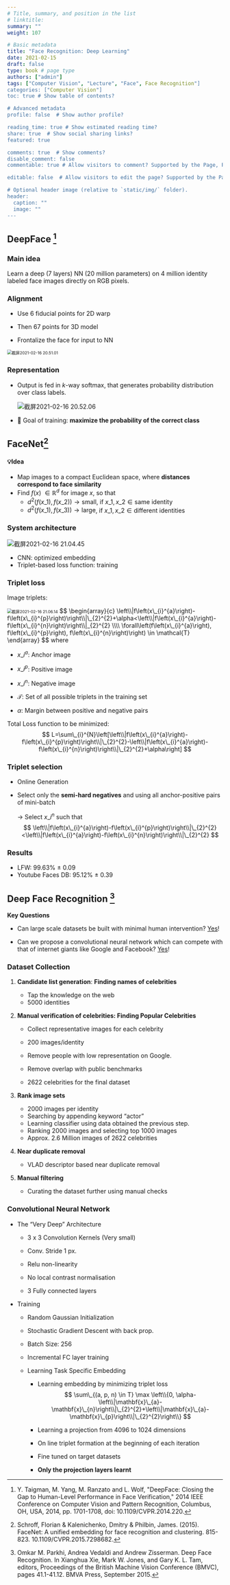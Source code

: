 ```yaml
---
# Title, summary, and position in the list
# linktitle: 
summary: ""
weight: 107

# Basic metadata
title: "Face Recognition: Deep Learning"
date: 2021-02-15
draft: false
type: book # page type
authors: ["admin"]
tags: ["Computer Vision", "Lecture", "Face", Face Recognition"]
categories: ["Computer Vision"]
toc: true # Show table of contents?

# Advanced metadata
profile: false  # Show author profile?

reading_time: true # Show estimated reading time?
share: true  # Show social sharing links?
featured: true

comments: true  # Show comments?
disable_comment: false
commentable: true # Allow visitors to comment? Supported by the Page, Post, and Docs content types.

editable: false  # Allow visitors to edit the page? Supported by the Page, Post, and Docs content types.

# Optional header image (relative to `static/img/` folder).
header:
  caption: ""
  image: ""
---
```


## DeepFace [^1]

### Main idea

Learn a deep (7 layers) NN (20 million parameters) on 4 million identity labeled face images directly on RGB pixels.

### Alignment

- Use 6 fiducial points for 2D warp
- Then 67 points for 3D model

- Frontalize the face for input to NN

<img src="https://raw.githubusercontent.com/EckoTan0804/upic-repo/master/uPic/截屏2021-02-16%2020.51.01.png" alt="截屏2021-02-16 20.51.01" style="zoom:67%;" />

### Representation

- Output is fed in $k$-way softmax, that generates probability distribution over class labels.

  ![截屏2021-02-16 20.52.06](https://raw.githubusercontent.com/EckoTan0804/upic-repo/master/uPic/截屏2021-02-16%2020.52.06.png)

- 🎯 Goal of training: **maximize the probability of the correct class**

## FaceNet[^2]

#### 💡Idea

- Map images to a compact Euclidean space, where **distances correspond to face similarity**
- Find $f(x)\ \in \mathbb{R}^d$ for image $x$, so that
  - $d^2(f(x\_1), f(x\_2)) \rightarrow \text{small}$, if $x\_1, x\_2 \in \text{same identity}$
  - $d^2(f(x\_1), f(x\_3)) \rightarrow \text{large}$, if $x\_1, x\_2 \in \text{different identities}$

### System architecture

![截屏2021-02-16 21.04.45](https://raw.githubusercontent.com/EckoTan0804/upic-repo/master/uPic/截屏2021-02-16%2021.04.45.png)

- CNN: optimized embedding
- Triplet-based loss function: training

### Triplet loss

Image triplets:

<img src="https://raw.githubusercontent.com/EckoTan0804/upic-repo/master/uPic/截屏2021-02-16%2021.06.14.png" alt="截屏2021-02-16 21.06.14" style="zoom:67%;" />
$$
\begin{array}{c}
\left\\|f\left(x\_{i}^{a}\right)-f\left(x\_{i}^{p}\right)\right\\|\_{2}^{2}+\alpha<\left\\|f\left(x\_{i}^{a}\right)-f\left(x\_{i}^{n}\right)\right\\|_{2}^{2} \\\\
\forall\left(f\left(x\_{i}^{a}\right), f\left(x\_{i}^{p}\right), f\left(x\_{i}^{n}\right)\right) \in \mathcal{T}
\end{array}
$$
where

- $x\_i^a$: Anchor image
- $x\_i^p$: Positive image
- $x\_i^n$: Negative image

- $\mathcal{T}$: Set of all possible triplets in the training set
- $\alpha$: Margin between positive and negative pairs

Total Loss function to be minimized:
$$
L=\sum\_{i}^{N}\left[\left\\|f\left(x\_{i}^{a}\right)-f\left(x\_{i}^{p}\right)\right\\|\_{2}^{2}-\left\\|f\left(x\_{i}^{a}\right)-f\left(x\_{i}^{n}\right)\right\\|\_{2}^{2}+\alpha\right]
$$

### Triplet selection

- Online Generation

- Select only the **semi-hard negatives** and using all anchor-positive pairs of mini-batch

  $\rightarrow$ Select $x\_i^n$ such that
  $$
  \left\\|f\left(x\_{i}^{a}\right)-f\left(x\_{i}^{p}\right)\right\\|\_{2}^{2}<\left\\|f\left(x\_{i}^{a}\right)-f\left(x\_{i}^{n}\right)\right\\|\_{2}^{2}
  $$

### Results

- LFW: 99.63% $\pm$ 0.09
- Youtube Faces DB: 95.12% $\pm$ 0.39



## Deep Face Recognition [^3]

**Key Questions**

- Can large scale datasets be built with minimal human intervention? [Yes](#dataset-collection)!

- Can we propose a convolutional neural network which can compete with that of internet giants like Google and Facebook? [Yes](#convolutional-neural-network)!

### Dataset Collection

1. **Candidate list generation**: **Finding names of celebrities**
   - Tap the knowledge on the web
   - 5000 identities

2. **Manual verification of celebrities: Finding Popular Celebrities**
   - Collect representative images for each celebrity 
   - 200 images/identity
   - Remove people with low representation on Google. 
   - Remove overlap with public benchmarks

   - 2622 celebrities for the final dataset
3. **Rank image sets**
   - 2000 images per identity
   - Searching by appending keyword “actor”
   - Learning classifier using data obtained the previous step. 
   - Ranking 2000 images and selecting top 1000 images 
   - Approx. 2.6 Million images of 2622 celebrities
4. **Near duplicate removal**
   - VLAD descriptor based near duplicate removal
5. **Manual filtering**
   - Curating the dataset further using manual checks

### Convolutional Neural Network

- The “Very Deep” Architecture

  - 3 x 3 Convolution Kernels (Very small) 
  - Conv. Stride 1 px.

  - Relu non-linearity

  - No local contrast normalisation
  - 3 Fully connected layers

- Training

  - Random Gaussian Initialization

  - Stochastic Gradient Descent with back prop.

  - Batch Size: 256

  - Incremental FC layer training

  - Learning Task Specific Embedding

    - Learning embedding by minimizing triplet loss
      $$
      \sum\_{(a, p, n) \in T} \max \left\\{0, \alpha-\left\\|\mathbf{x}\_{a}-\mathbf{x}\_{n}\right\\|\_{2}^{2}+\left\\|\mathbf{x}\_{a}-\mathbf{x}\_{p}\right\\|\_{2}^{2}\right\\}
      $$

    - Learning a projection from 4096 to 1024 dimensions

    - On line triplet formation at the beginning of each iteration 

    - Fine tuned on target datasets

    - **Only the projection layers learnt**

    







[^1]: Y. Taigman, M. Yang, M. Ranzato and L. Wolf, "DeepFace: Closing the Gap to Human-Level Performance in Face Verification," 2014 IEEE Conference on Computer Vision and Pattern Recognition, Columbus, OH, USA, 2014, pp. 1701-1708, doi: 10.1109/CVPR.2014.220.
[^2]: Schroff, Florian & Kalenichenko, Dmitry & Philbin, James. (2015). FaceNet: A unified embedding for face recognition and clustering. 815-823. 10.1109/CVPR.2015.7298682.
[^3]: Omkar M. Parkhi, Andrea Vedaldi and Andrew Zisserman. Deep Face Recognition. In Xianghua Xie, Mark W. Jones, and Gary K. L. Tam, editors, Proceedings of the British Machine Vision Conference (BMVC), pages 41.1-41.12. BMVA Press, September 2015.